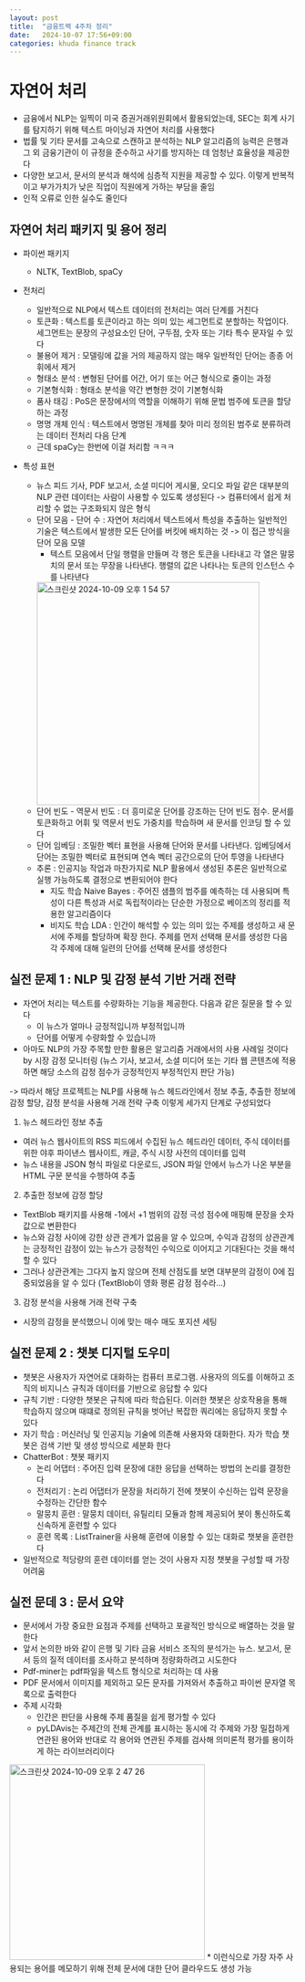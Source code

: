 ```yaml
---
layout: post
title:  "금융트랙 4주차 정리"
date:   2024-10-07 17:56+09:00
categories: khuda finance track
---
```

# 자연어 처리
* 금융에서 NLP는 일찍이 미국 증권거래위원회에서 활용되었는데, SEC는 회계 사기를 탐지하기 위해 텍스트 마이닝과 자연어 처리를 사용했다
* 법률 및 기타 문서를 고속으로 스캔하고 분석하는 NLP 알고리즘의 능력은 은행과 그 외 금융기관이 이 규정을 준수하고 사기를 방지하는 데 엄청난 효율성을 제공한다
* 다양한 보고서, 문서의 분석과 해석에 심층적 지원을 제공할 수 있다. 이렇게 반복적이고 부가가치가 낮은 직업이 직원에게 가하는 부담을 줄임
* 인적 오류로 인한 실수도 줄인다


## 자연어 처리 패키지 및 용어 정리
* 파이썬 패키지
  * NLTK, TextBlob, spaCy
 
* 전처리
  * 일반적으로 NLP에서 텍스트 데이터의 전처리는 여러 단계를 거친다
  * 토큰화 : 텍스트를 토큰이라고 하는 의미 있는 세그먼트로 분할하는 작업이다. 세그먼트는 문장의 구성요소인 단어, 구두점, 숫자 또는 기타 특수 문자일 수 있다
  * 불용어 제거 : 모델링에 값을 거의 제공하지 않는 매우 일반적인 단어는 종종 어휘에서 제거
  * 형태소 분석 : 변형된 단어를 어간, 어기 또는 어근 형식으로 줄이는 과정
  * 기본형식화 : 형태소 분석을 약간 변형한 것이 기본형식화
  * 품사 태깅 : PoS은 문장에서의 역할을 이해하기 위해 문법 범주에 토큰을 할당하는 과정
  * 명명 개체 인식 : 텍스트에서 명명된 개체를 찾아 미리 정의된 범주로 분류하려는 데이터 전처리 다음 단계
  * 근데 spaCy는 한번에 이걸 처리함 ㅋㅋㅋ

* 특성 표현
  *  뉴스 피드 기사, PDF 보고서, 소셜 미디어 게시물, 오디오 파일 같은 대부분의 NLP 관련 데이터는 사람이 사용할 수 있도록 생성된다 -> 컴퓨터에서 쉽게 처리할 수 없는 구조화되지 않은 형식
  * 단어 모음 - 단어 수 : 자연어 처리에서 텍스트에서 특성을 추출하는 일반적인 기술은 텍스트에서 발생한 모든 단어를 버킷에 배치하는 것 -> 이 접근 방식을 단어 모음 모델
    * 텍스트 모음에서 단일 행렬을 만들며 각 행은 토큰을 나타내고 각 열은 말뭉치의 문서 또는 무장을 나타낸다. 행렬의 값은 나타나는 토큰의 인스턴스 수를 나타낸다
    <img width="391" alt="스크린샷 2024-10-09 오후 1 54 57" src="https://github.com/user-attachments/assets/c9366c72-0518-4325-8345-20ae6a188958">
  * 단어 빈도 - 역문서 빈도 :  더 흥미로운 단어를 강조하는 단어 빈도 점수. 문서를 토큰화하고 어휘 및 역문서 빈도 가중치를 학습하며 새 문서를 인코딩 할 수 있다
  * 단어 임베딩 : 조밀한 벡터 표현을 사용해 단어와 문서를 나타낸다. 임베딩에서 단어는 조밀한 벡터로 표현되며 연속 벡터 공간으로의 단어 투영을 나타낸다
  * 추론 : 인공지능 작업과 마찬가지로 NLP 활용에서 생성된 추론은 일반적으로 실행 가능하도록 결정으로 변환되어야 한다
    * 지도 학습 Naive Bayes : 주어진 샘플의 범주를 예측하는 데 사용되며 특성이 다른 특성과 서로 독립적이라는 단순한 가정으로 베이즈의 정리를 적용한 알고리즘이다
    * 비지도 학습 LDA : 인간이 해석할 수 있는 의미 있는 주제를 생성하고 새 문서에 주제를 할당하며 확장 한다. 주제를 먼저 선택해 문서를 생성한 다음 각 주제에 대해 일련의 단어를 선택해 문서를 생성한다



## 실전 문제 1 : NLP 및 감정 분석 기반 거래 전략
* 자연어 처리는 텍스트를 수량화하는 기능을 제공한다. 다음과 같은 질문을 할 수 있다
  * 이 뉴스가 얼마나 긍정적입니까 부정적입니까
  * 단어를 어떻게 수량화할 수 있습니까
* 아마도 NLP의 가장 주목할 만한 활용은 알고리즘 거래에서의 사용 사례일 것이다 by 시장 감정 모니터링 (뉴스 기사, 보고서, 소셜 미디어 또는 기타 웹 콘텐츠에 적용하면 해당 소스의 감정 점수가 긍정적인지 부정적인지 판단 가능)


-> 따라서 해당 프로젝트는 NLP를 사용해 뉴스 헤드라인에서 정보 추출, 추출한 정보에 감정 할당, 감정 분석을 사용해 거래 전략 구축 이렇게 세가지 단계로 구성되었다

1. 뉴스 헤드라인 정보 추출
  * 여러 뉴스 웹사이트의 RSS 피드에서 수집된 뉴스 헤드라인 데이터, 주식 데이터를 위한 야후 파이낸스 웹사이트, 캐글, 주식 시장 사전의 데이터를 입력
  * 뉴스 내용을 JSON 형식 파일로 다운로드, JSON 파일 안에서 뉴스가 나온 부분을 HTML 구문 분석을 수행하여 추출

2. 추출한 정보에 감정 할당
  * TextBlob 패키지를 사용해 -1에서 +1 범위의 감정 극성 점수에 매핑해 문장을 숫자값으로 변환한다
  * 뉴스와 감정 사이에 강한 상관 관계가 없음을 알 수 있으며, 수익과 감정의 상관관계는 긍정적인 감정이 있는 뉴스가 긍정적인 수익으로 이어지고 기대된다는 것을 해석할 수 있다
  * 그러나 상관관계는 그다지 높지 않으며 전체 산점도를 보면 대부분의 감정이 0에 집중되었음을 알 수 있다 (TextBlob이 영화 평론 감정 점수라...)

3. 감정 분석을 사용해 거래 전략 구축
  * 시장의 감정을 분석했으니 이에 맞는 매수 매도 포지션 세팅

## 실전 문제 2 : 챗봇 디지털 도우미
* 챗봇은 사용자가 자연어로 대화하는 컴퓨터 프로그램. 사용자의 의도를 이해하고 조직의 비지니스 규칙과 데이터를 기반으로 응답할 수 있다
* 규칙 기반 : 다양한 챗봇은 규칙에 따라 학습된다. 이러한 챗봇은 상호작용을 통해 학습하지 않으며 때떄로 정의된 규칙을 벗어난 복잡한 쿼리에는 응답하지 못할 수 있다
* 자기 학습 : 머신러닝 및 인공지능 기술에 의존해 사용자와 대화한다. 자가 학습 챗봇은 검색 기반 및 생성 방식으로 세분화 한다
* ChatterBot : 챗봇 패키지
  * 논리 어댑터 :  주어진 입력 문장에 대한 응답을 선택하는 방법의 논리를 결정한다
  * 전처리기 : 논리 어댑터가 문장을 처리하기 전에 챗봇이 수신하는 입력 문장을 수정하는 간단한 함수
  * 말뭉치 훈련 : 말뭉치 데이터, 유틸리티 모듈과 함께 제공되어 봇이 통신하도록 신속하게 훈련할 수 있다
  * 훈련 목록 : ListTrainer을 사용해 훈련에 이용할 수 있는 대화로 챗봇을 훈련한다
* 일반적으로 적당량의 훈련 데이터를 얻는 것이 사용자 지정 챗봇을 구성할 때 가장 어려움


## 실전 문데 3 : 문서 요약
* 문서에서 가장 중요한 요점과 주제를 선택하고 포괄적인 방식으로 배열하는 것을 말한다
* 앞서 논의한 바와 같이 은행 및 기타 금융 서비스 조직의 분석가는 뉴스. 보고서, 문서 등의 질적 데이터를 조사하고 분석하며 정량화하려고 시도한다
* Pdf-miner는 pdf파일을 텍스트 형식으로 처리하는 데 사용
* PDF 문서에서 이미지를 제외하고 모든 문자를 가져와서 추출하고 파이썬 문자열 목록으로 출력한다
* 주제 시각화
  * 인간은 판단을 사용해 주제 품질을 쉽게 평가할 수 있다
  * pyLDAvis는 주제간의 전체 관계를 표시하는 동시에 각 주제와 가장 밀접하게 연관된 용어와 반대로 각 용어와 연관된 주제를 검사해 의미론적 평가를 용이하게 하는 라이브러리이다
<img width="343" alt="스크린샷 2024-10-09 오후 2 47 26" src="https://github.com/user-attachments/assets/318278dc-73fd-43e6-bc55-49ffb38fd23d">
  * 이런식으로 가장 자주 사용되는 용어를 메모하기 위해 전체 문서에 대한 단어 클라우드도 생성 가능









